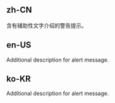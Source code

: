 ## zh-CN

含有辅助性文字介绍的警告提示。

## en-US

Additional description for alert message.

## ko-KR

Additional description for alert message.
